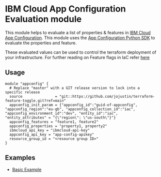 # IBM Cloud App Configuration Evaluation module

This module helps to evaluate a list of properties & features in [IBM Cloud App Configuration](https://cloud.ibm.com/docs/app-configuration?topic=app-configuration-getting-started).  This module uses the [App Configuration Python SDK](https://cloud.ibm.com/docs/app-configuration?topic=app-configuration-ac-python) to evaluate the properties and feature. 

These evaluated values can be used to control the terraform deployment of your infrastructure.  For further reading on Feature flags in IaC refer [here](https://dzone.com/articles/revolutionizing-infrastructure-management-the-powe)

## Usage

```hcl
module "appconfig" {
  # Replace "master" with a GIT release version to lock into a specific release
  source               = "git::https://github.com/jojustin/terraform-feature-toggle.git?ref=main"
  appconfig_init_param = {"appconfig_id":"guid-of-appconfig", "appconfig_region":"eu-gb", "appconfig_collection_id":"iac", "appconfig_environment_id":"dev", "entity_id":"iac", "entity_attributes" = "{\"region\": \"us-south\"}"}
  appconfig_features = "feature1, feature2"
  appconfig_properties = "property1, property2"
  ibmcloud_api_key = "ibmcloud-api-key"
  appconfig_api_key = "app-config-apikey"
  resource_group_id = "<resource group ID>"
}
```

## Examples

- [ Basic Example](examples/basic)

